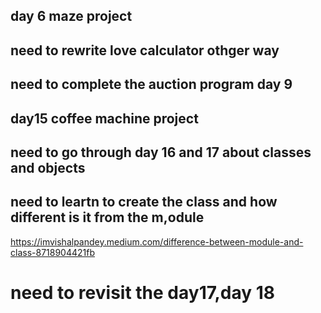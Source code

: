 ## day 6 maze project

## need to rewrite love calculator othger way
## need to complete the auction program day 9
## day15 coffee machine project

## need to go through day 16 and 17 about classes and objects


## need to leartn to create the class and how different is it from the m,odule

https://imvishalpandey.medium.com/difference-between-module-and-class-8718904421fb

# need to revisit the day17,day 18

